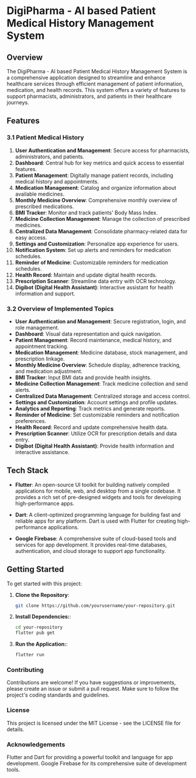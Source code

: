 # DigiPharma - AI based Patient Medical History Management System 

## Overview

The DigiPharma - AI based Patient Medical History Management System  is a comprehensive application designed to streamline and enhance healthcare services through efficient management of patient information, medication, and health records. This system offers a variety of features to support pharmacists, administrators, and patients in their healthcare journeys.

## Features

### 3.1 Patient Medical History
1. **User Authentication and Management**: Secure access for pharmacists, administrators, and patients.
2. **Dashboard**: Central hub for key metrics and quick access to essential features.
3. **Patient Management**: Digitally manage patient records, including medical history and appointments.
4. **Medication Management**: Catalog and organize information about available medicines.
5. **Monthly Medicine Overview**: Comprehensive monthly overview of prescribed medications.
6. **BMI Tracker**: Monitor and track patients' Body Mass Index.
7. **Medicine Collection Management**: Manage the collection of prescribed medicines.
8. **Centralized Data Management**: Consolidate pharmacy-related data for easy access.
9. **Settings and Customization**: Personalize app experience for users.
10. **Notification System**: Set up alerts and reminders for medication schedules.
11. **Reminder of Medicine**: Customizable reminders for medication schedules.
12. **Health Record**: Maintain and update digital health records.
13. **Prescription Scanner**: Streamline data entry with OCR technology.
14. **Digibot (Digital Health Assistant)**: Interactive assistant for health information and support.

### 3.2 Overview of Implemented Topics

- **User Authentication and Management**: Secure registration, login, and role management.
- **Dashboard**: Visual data representation and quick navigation.
- **Patient Management**: Record maintenance, medical history, and appointment tracking.
- **Medication Management**: Medicine database, stock management, and prescription linkage.
- **Monthly Medicine Overview**: Schedule display, adherence tracking, and medication adjustment.
- **BMI Tracker**: Input BMI data and provide health insights.
- **Medicine Collection Management**: Track medicine collection and send alerts.
- **Centralized Data Management**: Centralized storage and access control.
- **Settings and Customization**: Account settings and profile updates.
- **Analytics and Reporting**: Track metrics and generate reports.
- **Reminder of Medicine**: Set customizable reminders and notification preferences.
- **Health Record**: Record and update comprehensive health data.
- **Prescription Scanner**: Utilize OCR for prescription details and data entry.
- **Digibot (Digital Health Assistant)**: Provide health information and interactive assistance.

## Tech Stack

- **Flutter**: An open-source UI toolkit for building natively compiled applications for mobile, web, and desktop from a single codebase. It provides a rich set of pre-designed widgets and tools for developing high-performance apps.
  
- **Dart**: A client-optimized programming language for building fast and reliable apps for any platform. Dart is used with Flutter for creating high-performance applications.
  
- **Google Firebase**: A comprehensive suite of cloud-based tools and services for app development. It provides real-time databases, authentication, and cloud storage to support app functionality.

## Getting Started

To get started with this project:

1. **Clone the Repository**: 
   ```bash
   git clone https://github.com/yourusername/your-repository.git

2. **Install Dependencies:**: 
   ```bash
   cd your-repository
   flutter pub get
   
3. **Run the Application:**: 
   ```bash
   flutter run

### Contributing
Contributions are welcome! If you have suggestions or improvements, please create an issue or submit a pull request. Make sure to follow the project's coding standards and guidelines.

### License
This project is licensed under the MIT License - see the LICENSE file for details.

### Acknowledgements
Flutter and Dart for providing a powerful toolkit and language for app development.
Google Firebase for its comprehensive suite of development tools.

